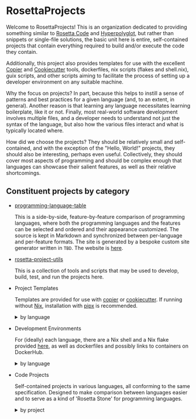 # RosettaProjects

Welcome to RosettaProjects! This is an organization dedicated to providing something similar to [Rosetta Code](https://rosettacode.org/wiki/Rosetta_Code) and [Hyperpolyglot](https://hyperpolyglot.org/), but rather than snippets or single-file solutions, the basic unit here is entire, self-contained projects that contain everything required to build and/or execute the code they contain.

Additionally, this project also provides templates for use with the excellent [Copier](https://copier.readthedocs.io/en/stable/) and [Cookiecutter](https://cookiecutter.readthedocs.io/en/stable/) tools, dockerfiles, nix scripts (flakes and shell.nix), guix scripts, and other scripts aiming to facilitate the process of setting up a developer environment on any suitable machine.

Why the focus on projects? In part, because this helps to instill a sense of patterns and best practices for a given language (and, to an extent, in general). Another reason is that learning any language necessitates learning boilerplate, like it or not. Finally, most real-world software development involves multiple files, and a developer needs to understand not just the syntax of the language, but also how the various files interact and what is typically located where.

How did we choose the projects? They should be relatively small and self-contained, and with the exception of the "Hello, World!" projects, they should also be interesting, perhaps even useful. Collectively, they should cover most aspects of programming and should be complex enough that languages can showcase their salient features, as well as their relative shortcomings.

 ## Constituent projects by category

 * [programming-language-table](https://github.com/RosettaProjects/programming-language-table)

   

   This is a side-by-side, feature-by-feature comparison of programming languages, where both the programming languages and the features can be selected and ordered and their appearance customized. The source is kept in Markdown and synchronized between per-language and per-feature formats. The site is generated by a bespoke custom site generator written in `TBD`. The website is [here]().
  
* [rosetta-project-utils](https://github.com/RosettaProjects/rosetta-projects-utils)

  This is a collection of tools and scripts that may be used to develop, build, test, and run the projects here.

* Project Templates

  Templates are provided for use with [copier](https://copier.readthedocs.io/) or [cookiecutter](https://cookiecutter.readthedocs.io/). If running without [Nix](https://nixos.org/manual/nix/stable/), installation with [pipx](https://pypa.github.io/pipx/) is recommended.
   
  <details>
   <summary>by language</summary>
 
   * c [copier]() [cookiecutter]()
   * c++ [copier]() [cookiecutter]()
   * python[copier](https://github.com/RosettaProjects/copier-template-python) [cookiecutter](https://github.com/RosettaProjects/copier-template-python)
   * lua [copier]() [cookiecutter]()
   * go [copier]() [cookiecutter]()
   * rust [copier]() [cookiecutter]()
   * javascript [copier]() [cookiecutter]()
   * typescript [copier]() [cookiecutter]()
  
  </details>

* Development Environments

  For (ideally) each language, there are a Nix shell and a Nix flake provided [here](), as well as dockerfiles and possibly links to containers on DockerHub.

  <details>
   <summary>by language</summary>

   * [c]()
   * [c++]()
   * [python]()
   * [lua]()
   * [go]()
   * [rust]()
   * [javascript]()
   * [typescript]()

   For guidance using these development environments, see the repository's [README]().

  </details>

* Code Projects

  Self-contained projects in various languages, all conforming to the same specification. Designed to make comparison between languages easier and to serve as a kind of 'Rosetta Stone' for programming languages.

  <details>
   <summary>by project</summary>

   <details>
    <summary>1. Hello, World!</summary>
    * [c]()
    * [c++]()
    * [python]()
    * [lua]()
    * [go]()
    * [haskell]()
    * [rust]()
    * [javascript]()
    * [typescript]()
   </details>
 
   <details>
    <summary>2. Simplified 'cat' clone</summary>
  
    * [c]()
    * [c++]()
    * [python]()
    * [lua]()
    * [go]()
    * [haskell]()
    * [rust]()
    * [javascript]()
    * [typescript]()
   </details>
 
   <details>
    <summary>3. Simplified 'tree' clone</summary>
   
    * [c]()
    * [c++]()
    * [python]()
    * [lua]()
    * [go]()
    * [haskell]()
    * [rust]()
    * [javascript]()
    * [typescript]()
 
  </details>

   <details>
    <summary>4. Simplest JSON-YAML converter</summary>
 
   * [c]()
   * [c++]()
   * [python]()
   * [lua]()
   * [go]()
   * [haskell]()
   * [rust]()
   * [javascript]()
   * [typescript]()
 
   </details>

   <details>
    <summary>5. nbcat: simple 'cat' command adapted to Jupyter notebooks</summary>
   
   * [c]()
   * [c++]()
   * [python]()
   * [lua]()
   * [go]()
   * [haskell]()
   * [rust]()
   * [javascript]()
   * [typescript]()
 
   </details>

   <details>
    <summary>6. Implementation of Gale-Church text alignment algorithm</summary>
   
   * [c]()
   * [c++]()
   * [python]()
   * [lua]()
   * [go]()
   * [haskell]()
   * [rust]()
   * [javascript]()
   * [typescript]()
 
   </details>

   <details>
    <summary>7. colorcritic: CLI for creation and validation of color configs</summary>
   
   * [c]()
   * [c++]()
   * [python]()
   * [lua]()
   * [go]()
   * [haskell]()
   * [rust]()
   * [javascript]()
   * [typescript]()
 
   </details>

   <details>
    <summary>8. keycritic: CLI for creation and validation of keybindings configs</summary>
   
   * [c]()
   * [c++]()
   * [python]()
   * [lua]()
   * [go]()
   * [haskell]()
   * [rust]()
   * [javascript]()
   * [typescript]()
 
   </details>

  </details>
